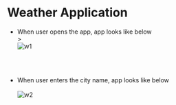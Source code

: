 # Weather Application 
* When user opens the app, app looks like below<br/>><br/>
![w1](https://user-images.githubusercontent.com/44563718/131644835-638e456d-dbe8-47a2-992f-51b212216885.PNG)

<br/><br/>
* When user enters the city name, app looks like below<br/><br/>
![w2](https://user-images.githubusercontent.com/44563718/131645610-abffeb62-8d6b-4682-84a8-365bea9108f3.PNG)

